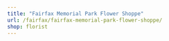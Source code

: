 ```yaml
---
title: "Fairfax Memorial Park Flower Shoppe"
url: /fairfax/fairfax-memorial-park-flower-shoppe/
shop: florist
---
```

